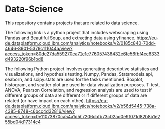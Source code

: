 # Data-Science
This repository contains projects that are related to data science.

The following link is a python project that includes webscraping using Pandas and Beautiful Soup, and extracting data using yfinance.
https://eu-de.dataplatform.cloud.ibm.com/analytics/notebooks/v2/0185c840-70dd-4646-8901-5379c111044a/view?access_token=80de27da559270ea72e1e776057436432e6fc56fbf4cc6333d493220f96b1bd8


The following Python project involves generating descriptive statistics and visualizations, and hypothesis testing. Numpy, Pandas, Statsmodels.api, seaborn, and scipy.stats are used for the tasks mentioned. Boxplot, histogram, and scatter plot are used for data visualization purposes. T-test, ANOVA, Pearson Correlation, and regression analysis are used to test if different groups of data are different or if different groups of data are related (or have impact on each other).
https://eu-de.dataplatform.cloud.ibm.com/analytics/notebooks/v2/b56d5445-738a-4385-8748-c6bcc4d32816/view?access_token=0e11073870ca54a1d507206cbfb73c02ad0e9f071d82b8b1e255bd04d17314c4
